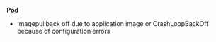 **Pod**
- Imagepullback off due to application image or CrashLoopBackOff because of configuration errors
